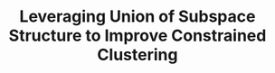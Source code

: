 ---
arxiv: 1608.02146
authors:
- firstname: John
  institute: University of Michigan, Ann Arbor
  lastname: Lipor
- firstname: Laura
  institute: University of Michigan, Ann Arbor
  lastname: Balzano
layout: refuses
section: pre
title: Leveraging Union of Subspace Structure to Improve Constrained Clustering
---